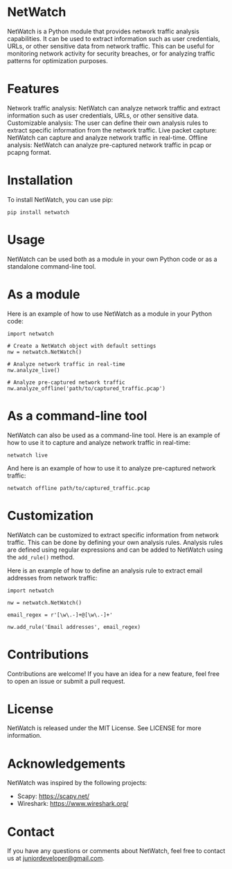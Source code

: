 # NetWatch
NetWatch is a Python module that provides network traffic analysis capabilities. It can be used to extract information such as user credentials, URLs, or other sensitive data from network traffic. This can be useful for monitoring network activity for security breaches, or for analyzing traffic patterns for optimization purposes.

# Features
Network traffic analysis: NetWatch can analyze network traffic and extract information such as user credentials, URLs, or other sensitive data.
Customizable analysis: The user can define their own analysis rules to extract specific information from the network traffic.
Live packet capture: NetWatch can capture and analyze network traffic in real-time.
Offline analysis: NetWatch can analyze pre-captured network traffic in pcap or pcapng format.

# Installation
To install NetWatch, you can use pip:
```
pip install netwatch
```

# Usage
NetWatch can be used both as a module in your own Python code or as a standalone command-line tool.

# As a module
Here is an example of how to use NetWatch as a module in your Python code:
```
import netwatch

# Create a NetWatch object with default settings
nw = netwatch.NetWatch()

# Analyze network traffic in real-time
nw.analyze_live()

# Analyze pre-captured network traffic
nw.analyze_offline('path/to/captured_traffic.pcap')
```

# As a command-line tool
NetWatch can also be used as a command-line tool. Here is an example of how to use it to capture and analyze network traffic in real-time:
```
netwatch live
```
And here is an example of how to use it to analyze pre-captured network traffic:

```
netwatch offline path/to/captured_traffic.pcap
```

# Customization
NetWatch can be customized to extract specific information from network traffic. This can be done by defining your own analysis rules. Analysis rules are defined using regular expressions and can be added to NetWatch using the `add_rule()` method.

Here is an example of how to define an analysis rule to extract email addresses from network traffic:
```
import netwatch

nw = netwatch.NetWatch()

email_regex = r'[\w\.-]+@[\w\.-]+'

nw.add_rule('Email addresses', email_regex)
```

# Contributions
Contributions are welcome! If you have an idea for a new feature, feel free to open an issue or submit a pull request.

# License
NetWatch is released under the MIT License. See LICENSE for more information.

# Acknowledgements
NetWatch was inspired by the following projects:

- Scapy: https://scapy.net/
- Wireshark: https://www.wireshark.org/

# Contact
If you have any questions or comments about NetWatch, feel free to contact us at juniordeveloper@gmail.com.

